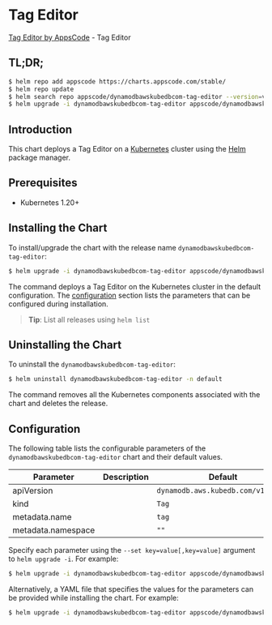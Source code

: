 # Tag Editor

[Tag Editor by AppsCode](https://appscode.com) - Tag Editor

## TL;DR;

```bash
$ helm repo add appscode https://charts.appscode.com/stable/
$ helm repo update
$ helm search repo appscode/dynamodbawskubedbcom-tag-editor --version=v0.18.0
$ helm upgrade -i dynamodbawskubedbcom-tag-editor appscode/dynamodbawskubedbcom-tag-editor -n default --create-namespace --version=v0.18.0
```

## Introduction

This chart deploys a Tag Editor on a [Kubernetes](http://kubernetes.io) cluster using the [Helm](https://helm.sh) package manager.

## Prerequisites

- Kubernetes 1.20+

## Installing the Chart

To install/upgrade the chart with the release name `dynamodbawskubedbcom-tag-editor`:

```bash
$ helm upgrade -i dynamodbawskubedbcom-tag-editor appscode/dynamodbawskubedbcom-tag-editor -n default --create-namespace --version=v0.18.0
```

The command deploys a Tag Editor on the Kubernetes cluster in the default configuration. The [configuration](#configuration) section lists the parameters that can be configured during installation.

> **Tip**: List all releases using `helm list`

## Uninstalling the Chart

To uninstall the `dynamodbawskubedbcom-tag-editor`:

```bash
$ helm uninstall dynamodbawskubedbcom-tag-editor -n default
```

The command removes all the Kubernetes components associated with the chart and deletes the release.

## Configuration

The following table lists the configurable parameters of the `dynamodbawskubedbcom-tag-editor` chart and their default values.

|     Parameter      | Description |                    Default                    |
|--------------------|-------------|-----------------------------------------------|
| apiVersion         |             | <code>dynamodb.aws.kubedb.com/v1alpha1</code> |
| kind               |             | <code>Tag</code>                              |
| metadata.name      |             | <code>tag</code>                              |
| metadata.namespace |             | <code>""</code>                               |


Specify each parameter using the `--set key=value[,key=value]` argument to `helm upgrade -i`. For example:

```bash
$ helm upgrade -i dynamodbawskubedbcom-tag-editor appscode/dynamodbawskubedbcom-tag-editor -n default --create-namespace --version=v0.18.0 --set apiVersion=dynamodb.aws.kubedb.com/v1alpha1
```

Alternatively, a YAML file that specifies the values for the parameters can be provided while
installing the chart. For example:

```bash
$ helm upgrade -i dynamodbawskubedbcom-tag-editor appscode/dynamodbawskubedbcom-tag-editor -n default --create-namespace --version=v0.18.0 --values values.yaml
```
